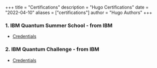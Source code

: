 +++
title = "Certifications"
description = "Hugo Certifications"
date = "2022-04-10"
aliases = ["certifications"]
author = "Hugo Authors"
+++

### 1. IBM Quantum Summer School - from IBM

- [Credentials](https://drive.google.com/file/d/17X03Eoo43_gqqt9LbMOnlb0exmyHJGb3/view?usp=sharing)

### 2. IBM Quantum Challenge - from IBM

- [Credentials](https://www.youracclaim.com/badges/37aad00a-35e4-4caf-9e6e-3d04ba690876/linked_in_profile)